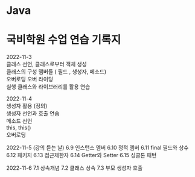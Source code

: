 # Java

국비학원 수업 연습 기록지
===========

2022-11-3
<br/>클래스 선언, 클래스로부터 객체 생성
<br/>클래스의 구성 맴버들 ( 필드 , 생성자, 메소드)
<br/>오버로딩 오버 라이딩
<br/>실행 클래스와 라이브러리를 활용 연습

2022-11-4
<br/>생성자 활용 (정의)
<br/>생성자 선언과 호출 연습
<br/>메소드 선언
<br/>this, this()
<br/>오버로딩


2022-11-5 (강의 듣는 날)
6.9 인스턴스 멤버
6.10 정적 멤버
6.11 final 필드와 상수
6.12 패키지
6.13 접근제한자
6.14 Getter와 Setter
6.15 싱클톤 패턴

2022-11-6
7.1 상속개념
7.2 클래스 상속
7.3 부모 생성자 호출


